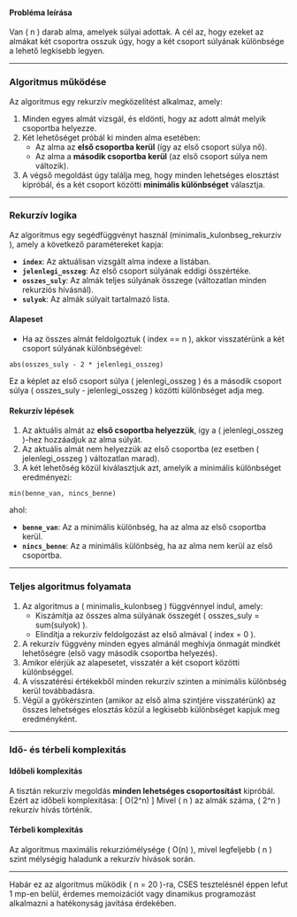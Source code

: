 
#### **Probléma leírása**
Van \( n \) darab alma, amelyek súlyai adottak. A cél az, hogy ezeket az almákat két csoportra osszuk úgy, hogy a két csoport súlyának különbsége a lehető legkisebb legyen.

---

### **Algoritmus működése**
Az algoritmus egy rekurzív megközelítést alkalmaz, amely:
1. Minden egyes almát vizsgál, és eldönti, hogy az adott almát melyik csoportba helyezze.
2. Két lehetőséget próbál ki minden alma esetében:
   - Az alma az **első csoportba kerül** (így az első csoport súlya nő).
   - Az alma a **második csoportba kerül** (az első csoport súlya nem változik).
3. A végső megoldást úgy találja meg, hogy minden lehetséges elosztást kipróbál, és a két csoport közötti **minimális különbséget** választja.

---

### **Rekurzív logika**
Az algoritmus egy segédfüggvényt használ \(minimalis\_kulonbseg\_rekurziv \), amely a következő paramétereket kapja:
- **`index`**: Az aktuálisan vizsgált alma indexe a listában.
- **`jelenlegi_osszeg`**: Az első csoport súlyának eddigi összértéke.
- **`osszes_suly`**: Az almák teljes súlyának összege (változatlan minden rekurziós hívásnál).
- **`sulyok`**: Az almák súlyait tartalmazó lista.

#### **Alapeset**
- Ha az összes almát feldolgoztuk \( index == n \), akkor visszatérünk a két csoport súlyának különbségével:
  
 `abs(osszes_suly - 2 * jelenlegi_osszeg)`

 
  Ez a képlet az első csoport súlya \( jelenlegi\_osszeg \) és a második csoport súlya \( osszes\_suly - jelenlegi\_osszeg \) közötti különbséget adja meg.

#### **Rekurzív lépések**
1. Az aktuális almát az **első csoportba helyezzük**, így a \( jelenlegi\_osszeg \)-hez hozzáadjuk az alma súlyát.
2. Az aktuális almát nem helyezzük az első csoportba (ez esetben \( jelenlegi\_osszeg \) változatlan marad).
3. A két lehetőség közül kiválasztjuk azt, amelyik a minimális különbséget eredményezi:
   
 `min(benne_van, nincs_benne)`
 
   ahol:
   - **`benne_van`**: Az a minimális különbség, ha az alma az első csoportba kerül.
   - **`nincs_benne`**: Az a minimális különbség, ha az alma nem kerül az első csoportba.

---

### **Teljes algoritmus folyamata**
1. Az algoritmus a \( minimalis\_kulonbseg \) függvénnyel indul, amely:
   - Kiszámítja az összes alma súlyának összegét \( osszes\_suly = sum(sulyok) \).
   - Elindítja a rekurzív feldolgozást az első almával \( index = 0 \).
2. A rekurzív függvény minden egyes almánál meghívja önmagát mindkét lehetőségre (első vagy második csoportba helyezés).
3. Amikor elérjük az alapesetet, visszatér a két csoport közötti különbséggel.
4. A visszatérési értékekből minden rekurzív szinten a minimális különbség kerül továbbadásra.
5. Végül a gyökérszinten (amikor az első alma szintjére visszatérünk) az összes lehetséges elosztás közül a legkisebb különbséget kapjuk meg eredményként.

---

### **Idő- és térbeli komplexitás**
#### **Időbeli komplexitás**
A tisztán rekurzív megoldás **minden lehetséges csoportosítást** kipróbál. Ezért az időbeli komplexitása:
\[
O(2^n)
\]
Mivel \( n \) az almák száma, \( 2^n \) rekurzív hívás történik. 

#### **Térbeli komplexitás**
Az algoritmus maximális rekurziómélysége \( O(n) \), mivel legfeljebb \( n \) szint mélységig haladunk a rekurzív hívások során.

---

Habár ez az algoritmus működik \( n = 20 \)-ra, CSES tesztelésnél éppen lefut 1 mp-en belül, érdemes memoizációt vagy dinamikus programozást alkalmazni a hatékonyság javítása érdekében.

